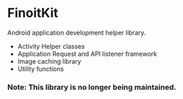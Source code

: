 # FinoitKit
Android application development helper library.

* Activity Helper classes
* Application Request and API listener framework
* Image caching library
* Utility functions

### Note: This library is no longer being maintained. 


